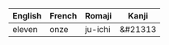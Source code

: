 | English | French  | Romaji   | Kanji   |
| ------- | ------- | -------- | ------- |
| eleven  | onze    | ju-ichi  | &#21313 |
